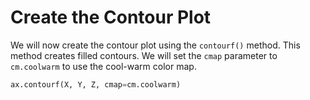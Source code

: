 # Create the Contour Plot

We will now create the contour plot using the `contourf()` method. This method creates filled contours. We will set the `cmap` parameter to `cm.coolwarm` to use the cool-warm color map.

```python
ax.contourf(X, Y, Z, cmap=cm.coolwarm)
```
